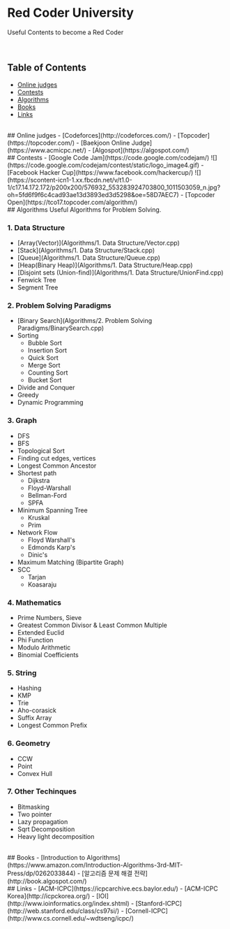 # Red Coder University
Useful Contents to become a Red Coder

<br />   

## Table of Contents
- [Online judges](#online-judges)
- [Contests](#contents)
- [Algorithms](#algorithms)
- [Books](#books)
- [Links](#links)

<br />   

<a name="online-judges"/>
## Online judges
- [Codeforces](http://codeforces.com/)
- [Topcoder](https://topcoder.com/)
- [Baekjoon Online Judge](https://www.acmicpc.net/)
- [Algospot](https://algospot.com/)

<br />  

<a name="contents"/>
## Contests
- [Google Code Jam](https://code.google.com/codejam/)  
![](https://code.google.com/codejam/contest/static/logo_image4.gif)  
- [Facebook Hacker Cup](https://www.facebook.com/hackercup/)  
![](https://scontent-icn1-1.xx.fbcdn.net/v/t1.0-1/c17.14.172.172/p200x200/576932_553283924703800_1011503059_n.jpg?oh=5fd6f9f6c4cad93ae13d3893ed3d5298&oe=58D7AEC7)  
- [Topcoder Open](https://tco17.topcoder.com/algorithm/)  
    
<br />   

<a name="algorithms"/>
##  Algorithms
Useful Algorithms for Problem Solving.


### 1. Data Structure
* [Array(Vector)](Algorithms/1. Data Structure/Vector.cpp)
* [Stack](Algorithms/1. Data Structure/Stack.cpp)
* [Queue](Algorithms/1. Data Structure/Queue.cpp)
* [Heap(Binary Heap)](Algorithms/1. Data Structure/Heap.cpp)
* [Disjoint sets (Union-find)](Algorithms/1. Data Structure/UnionFind.cpp)
* Fenwick Tree
* Segment Tree

### 2. Problem Solving Paradigms
* [Binary Search](Algorithms/2. Problem Solving Paradigms/BinarySearch.cpp)
* Sorting
	* Bubble Sort
	* Insertion Sort
	* Quick Sort
	* Merge Sort
	* Counting Sort
	* Bucket Sort
* Divide and Conquer
* Greedy
* Dynamic Programming

### 3. Graph
* DFS
* BFS
* Topological Sort
* Finding cut edges, vertices
* Longest Common Ancestor
* Shortest path
	* Dijkstra
	* Floyd-Warshall
	* Bellman-Ford
	* SPFA
* Minimum Spanning Tree
	* Kruskal
	* Prim
* Network Flow
	* Floyd Warshall's
	* Edmonds Karp's
	* Dinic's
* Maximum Matching (Bipartite Graph)
* SCC
	* Tarjan
	* Koasaraju

### 4. Mathematics
* Prime Numbers, Sieve
* Greatest Common Divisor & Least Common Multiple
* Extended Euclid
* Phi Function
* Modulo Arithmetic
* Binomial Coefficients

### 5. String
* Hashing
* KMP
* Trie
* Aho-corasick
* Suffix Array
* Longest Common Prefix

### 6. Geometry
* CCW
* Point
* Convex Hull

### 7. Other Techinques
* Bitmasking
* Two pointer
* Lazy propagation
* Sqrt Decomposition
* Heavy light decomposition

<br />   

<a name="books"/>
## Books
- [Introduction to Algorithms](https://www.amazon.com/Introduction-Algorithms-3rd-MIT-Press/dp/0262033844)
- [알고리즘 문제 해결 전략](http://book.algospot.com/)

<br />   

<a name="links"/>
## Links
- [ACM-ICPC](https://icpcarchive.ecs.baylor.edu/)
- [ACM-ICPC Korea](http://icpckorea.org/)
- [IOI](http://www.ioinformatics.org/index.shtml)
- [Stanford-ICPC](http://web.stanford.edu/class/cs97si/)
- [Cornell-ICPC](http://www.cs.cornell.edu/~wdtseng/icpc/)





